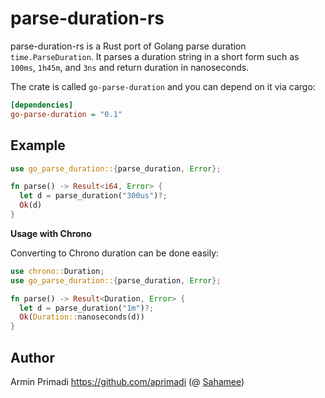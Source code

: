 # parse-duration-rs

parse-duration-rs is a Rust port of Golang parse duration `time.ParseDuration`.
It parses a duration string in a short form such as `100ms`, `1h45m`, and `3ns`
and return duration in nanoseconds.

The crate is called `go-parse-duration` and you can depend on it via cargo:

```ini
[dependencies]
go-parse-duration = "0.1"
```

## Example

```rust
use go_parse_duration::{parse_duration, Error};

fn parse() -> Result<i64, Error> {
  let d = parse_duration("300us")?;
  Ok(d)
}
```

**Usage with Chrono**

Converting to Chrono duration can be done easily:

```rust
use chrono::Duration;
use go_parse_duration::{parse_duration, Error};

fn parse() -> Result<Duration, Error> {
  let d = parse_duration("1m")?;
  Ok(Duration::nanoseconds(d))
}
```

## Author

Armin Primadi https://github.com/aprimadi (@ [Sahamee](https://www.sahamee.com))

